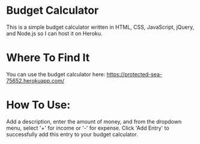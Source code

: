# Budget Calculator
This is a simple budget calculator written in HTML, CSS, JavaScript, jQuery, and Node.js so I can host it on Heroku.

# Where To Find It
You can use the budget calculator here:
https://protected-sea-75652.herokuapp.com/

# How To Use:
Add a description, enter the amount of money, and from the dropdown menu, select '+' for income or '-' for expense. Click 'Add Entry' to successfully add this entry to your budget calculator.
